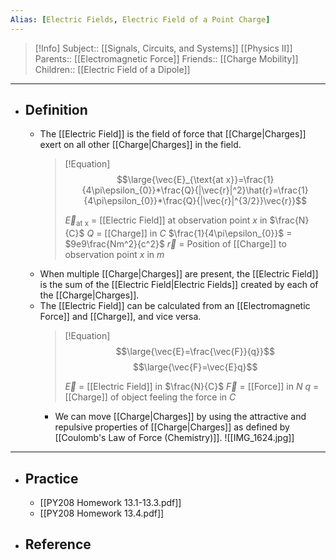 ```yaml
---
Alias: [Electric Fields, Electric Field of a Point Charge]
---
```

> [!Info]
> Subject:: [[Signals, Circuits, and Systems]] [[Physics II]]
> Parents:: [[Electromagnetic Force]]
> Friends:: [[Charge Mobility]]
> Children:: [[Electric Field of a Dipole]]
---
- ## Definition
	- The [[Electric Field]] is the field of force that [[Charge|Charges]] exert on all other [[Charge|Charges]] in the field.
	  > [!Equation]
	  > $$\large{\vec{E}_{\text{at x}}=\frac{1}{4\pi\epsilon_{0}}*\frac{Q}{|\vec{r}|^2}\hat{r}=\frac{1}{4\pi\epsilon_{0}}*\frac{Q}{|\vec{r}|^{3/2}}\vec{r}}$$
	  > 
	  > $\vec{E}_{\text{at x}}$ = [[Electric Field]] at observation point $x$ in $\frac{N}{C}$
	  > $Q$ = [[Charge]] in $C$
	  > $\frac{1}{4\pi\epsilon_{0}}$ = $9e9\frac{Nm^2}{c^2}$
	  > $\vec{r}$ = Position of [[Charge]] to observation point $x$ in $m$
  - When multiple [[Charge|Charges]] are present, the [[Electric Field]] is the sum of the [[Electric Field|Electric Fields]] created by each of the [[Charge|Charges]].
  - The [[Electric Field]] can be calculated from an [[Electromagnetic Force]] and [[Charge]], and vice versa.
    > [!Equation]
	  > $$\large{\vec{E}=\frac{\vec{F}}{q}}$$
	  > $$\large{\vec{F}=\vec{E}q}$$
	  > 
	  > $\vec{E}$ = [[Electric Field]] in $\frac{N}{C}$
	  > $\vec{F}$ = [[Force]] in $N$
	  > $q$ = [[Charge]] of object feeling the force in $C$
	- We can move [[Charge|Charges]] by using the attractive and repulsive properties of [[Charge|Charges]] as defined by [[Coulomb's Law of Force (Chemistry)]].
		![[IMG_1624.jpg]]
---
- ## Practice
	- [[PY208 Homework 13.1-13.3.pdf]]
	- [[PY208 Homework 13.4.pdf]]
- ## Reference